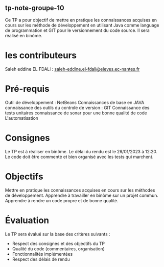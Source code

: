 ## tp-note-groupe-10

Ce TP a pour objectif de mettre en pratique les connaissances acquises en cours sur les méthode de développement en utilisant Java comme language de programmation et GIT pour le versionnement du code source. Il sera réalisé en binôme.

# les contributeurs
Saleh eddine EL FDALI : saleh-eddine.el-fdali@eleves.ec-nantes.fr

# Pré-requis

Outil de développement : NetBeans
Connaissances de base en JAVA
connaissance des outils du controle de version : GIT
Connaissance des tests unitaires
connaissance de sonar pour une bonne qualité de code
L'automatisation 

# Consignes

Le TP est à réaliser en binôme.
Le délai du rendu est le 26/01/2023 à 12:20.
Le code doit être commenté et bien organisé avec les tests qui marchent.


# Objectifs

Mettre en pratique les connaissances acquises en cours sur les méthodes de développement.
Apprendre à travailler en binôme sur un projet commun.
Apprendre à rendre un code propre et de bonne qualité.

# Évaluation

Le TP sera évalué sur la base des critères suivants :

- Respect des consignes et des objectifs du TP
- Qualité du code (commentaires, organisation)
- Fonctionnalités implémentées
- Respect des délais de rendu
